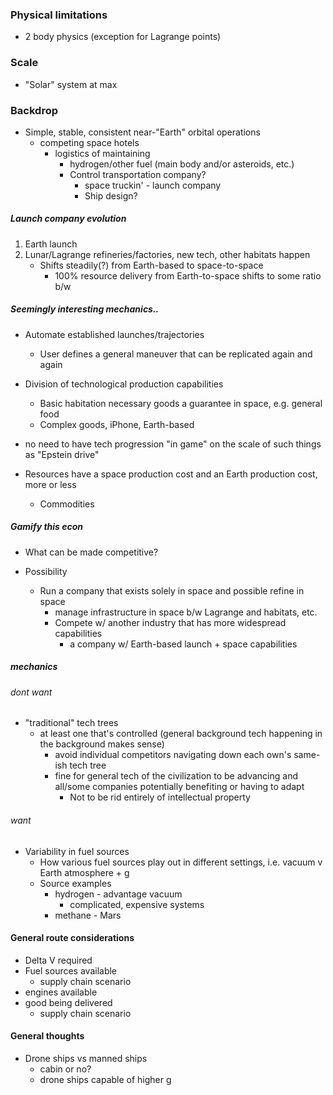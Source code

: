 ### Physical limitations

- 2 body physics (exception for Lagrange points)

### Scale

- "Solar" system at max

### Backdrop

- Simple, stable, consistent near-"Earth" orbital operations
    - competing space hotels
        - logistics of maintaining
            - hydrogen/other fuel (main body and/or asteroids, etc.)
            - Control transportation company?
                - space truckin' - launch company
                - Ship design?

##### Launch company evolution

1) Earth launch
2) Lunar/Lagrange refineries/factories, new tech, other habitats happen
    - Shifts steadily(?) from Earth-based to space-to-space
        - 100% resource delivery from Earth-to-space shifts to some ratio b/w

##### Seemingly interesting mechanics..

- Automate established launches/trajectories
    - User defines a general maneuver that can be replicated again and again

- Division of technological production capabilities
    - Basic habitation necessary goods a guarantee in space, e.g. general food
    - Complex goods, iPhone, Earth-based
- no need to have tech progression "in game" on the scale of such things as "Epstein drive"


- Resources have a space production cost and an Earth production cost, more or less
    - Commodities

##### Gamify this econ

- What can be made competitive?

- Possibility
    - Run a company that exists solely in space and possible refine in space
        - manage infrastructure in space b/w Lagrange and habitats, etc.
        - Compete w/ another industry that has more widespread capabilities
            - a company w/ Earth-based launch + space capabilities

##### mechanics

###### dont want

- "traditional" tech trees
    - at least one that's controlled (general background tech happening in the background makes sense)
        - avoid individual competitors navigating down each own's same-ish tech tree
        - fine for general tech of the civilization to be advancing and all/some companies potentially benefiting or having to adapt
            - Not to be rid entirely of intellectual property

###### want

- Variability in fuel sources
    - How various fuel sources play out in different settings, i.e. vacuum v Earth atmosphere + g
    - Source examples
        - hydrogen - advantage vacuum
            - complicated, expensive systems
        - methane - Mars


#### General route considerations

- Delta V required
- Fuel sources available
    - supply chain scenario
- engines available
- good being delivered
    - supply chain scenario


#### General thoughts

- Drone ships vs manned ships
    - cabin or no?
    - drone ships capable of higher g
